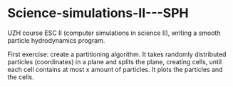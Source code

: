 # Science-simulations-II---SPH
UZH course ESC II (computer simulations in science II), writing a smooth particle hydrodynamics program. 

First exercise: create a partitioning algorithm. It takes randomly distributed particles (coordinates) in a plane and splits the plane, creating cells, until each cell contains at most x amount of particles. It plots the particles and the cells.
